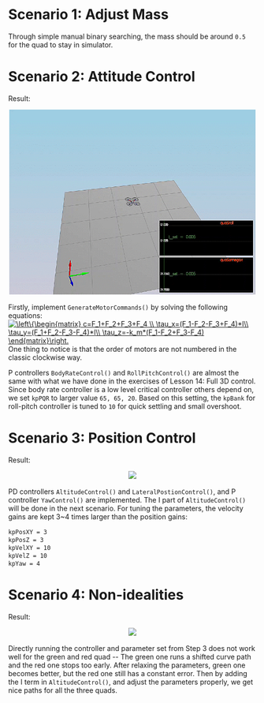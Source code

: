 # Scenario 1: Adjust Mass
Through simple manual binary searching, the mass should be around `0.5` for the quad to stay in simulator.

# Scenario 2: Attitude Control
Result:
<p align="center">
<img src="animations/s2.gif" width="500"/>
</p>

Firstly, implement `GenerateMotorCommands()` by solving the following equations:</br>
<a href="https://www.codecogs.com/eqnedit.php?latex=\left\{\begin{matrix}&space;c=F_1&plus;F_2&plus;F_3&plus;F_4&space;\\&space;\tau_x=(F_1-F_2-F_3&plus;F_4)*l\\&space;\tau_y=(F_1&plus;F_2-F_3-F_4)*l\\&space;\tau_z=-k_m*(F_1-F_2&plus;F_3-F_4)&space;\end{matrix}\right." target="_blank"><img src="https://latex.codecogs.com/gif.latex?\left\{\begin{matrix}&space;c=F_1&plus;F_2&plus;F_3&plus;F_4&space;\\&space;\tau_x=(F_1-F_2-F_3&plus;F_4)*l\\&space;\tau_y=(F_1&plus;F_2-F_3-F_4)*l\\&space;\tau_z=-k_m*(F_1-F_2&plus;F_3-F_4)&space;\end{matrix}\right." title="\left\{\begin{matrix} c=F_1+F_2+F_3+F_4 \\ \tau_x=(F_1-F_2-F_3+F_4)*l\\ \tau_y=(F_1+F_2-F_3-F_4)*l\\ \tau_z=-k_m*(F_1-F_2+F_3-F_4) \end{matrix}\right." /></a></br>
One thing to notice is that the order of motors are not numbered in the classic clockwise way.

P controllers `BodyRateControl()` and `RollPitchControl()` are almost the same with what we have done in the exercises of Lesson 14: Full 3D control.
Since body rate controller is a low level critical controller others depend on, we set `kpPQR` to larger value `65, 65, 20`. Based on this setting, the `kpBank` for roll-pitch controller is tuned to `10` for quick settling and small overshoot.

# Scenario 3: Position Control
Result:
<p align="center">
<img src="animations/s3.gif" width="500"/>
</p>

PD controllers `AltitudeControl()` and `LateralPostionControl()`, and P controller `YawControl()` are implemented. The I part of `AltitudeControl()` will be done in the next scenario. For tuning the parameters, the velocity gains are kept 3~4 times larger than the position gains:
```
kpPosXY = 3
kpPosZ = 3
kpVelXY = 10
kpVelZ = 10
kpYaw = 4
```

# Scenario 4: Non-idealities
Result:
<p align="center">
<img src="animations/s4.gif" width="500"/>
</p>

Directly running the controller and parameter set from Step 3 does not work well for the green and red quad -- The green one runs a shifted curve path and the red one stops too early. After relaxing the parameters, green one becomes better, but the red one still has a constant error. Then by adding the I term in `AltitudeControl()`, and adjust the parameters properly, we get nice paths for all the three quads.


